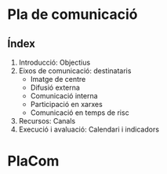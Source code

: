 # Pla de comunicació

## Índex

1.  Introducció: Objectius
2.  Eixos de comunicació: destinataris
    -   Imatge de centre
    -   Difusió externa
    -   Comunicació interna
    -   Participació en xarxes
    -   Comunicació en temps de risc
3.  Recursos: Canals
4.  Execució i avaluació: Calendari i indicadors  
# PlaCom
